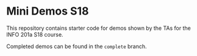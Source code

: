 # Mini Demos S18

This repository contains starter code for demos shown by the TAs for the INFO 201a S18 course.

Completed demos can be found in the `complete` branch.